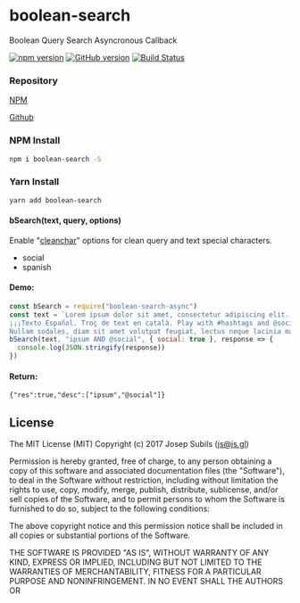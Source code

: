 # boolean-search
Boolean Query Search Asyncronous Callback

[![npm version](https://badge.fury.io/js/boolean-search.svg)](https://badge.fury.io/js/boolean-search)
[![GitHub version](https://badge.fury.io/gh/warlock%2Fboolean-search.svg)](https://badge.fury.io/gh/warlock%2Fboolean-search)
[![Build Status](https://travis-ci.org/warlock/boolean-search.svg?branch=master)](https://travis-ci.org/warlock/boolean-search)

### Repository

[NPM](https://www.npmjs.com/package/boolean-search-async)

[Github](https://github.com/warlock/boolean-search-async)


### NPM Install
```sh
npm i boolean-search -S
```

### Yarn Install
```sh
yarn add boolean-search
```

#### bSearch(text, query, options)
Enable "[cleanchar](https://www.npmjs.com/package/cleanchar)" options for clean query and text special characters.
* social
* spanish

#### Demo:
```js
const bSearch = require("boolean-search-async")
const text = `Lorem ipsum dolor sit amet, consectetur adipiscing elit. Aliquam varius porttitor est a ornare. Quisque pulvinar nec libero ut posuere. Praesent lobortis eleifend magna, eu egestas lorem. Proin vitae diam leo. Nunc placerat nibh a tellus volutpat molestie.
¡¡¡Texto Español. Troç de text en català. Play with #hashtags and @social!!!
Nullam sodales, diam sit amet volutpat feugiat, lectus neque lacinia mauris, scelerisque vulputate diam nunc at mi. Vestibulum semper quam faucibus dolor fermentum suscipit.`
bSearch(text, "ipsum AND @social", { social: true }, response => {
  console.log(JSON.stringify(response))
})
```

#### Return:
```
{"res":true,"desc":["ipsum","@social"]}
```

## License
The MIT License (MIT)
Copyright (c) 2017 Josep Subils (js@js.gl)

Permission is hereby granted, free of charge, to any person obtaining a copy of this software and associated documentation files (the "Software"), to deal in the Software without restriction, including without limitation the rights to use, copy, modify, merge, publish, distribute, sublicense, and/or sell copies of the Software, and to permit persons to whom the Software is furnished to do so, subject to the following conditions:

The above copyright notice and this permission notice shall be included in all copies or substantial portions of the Software.

THE SOFTWARE IS PROVIDED "AS IS", WITHOUT WARRANTY OF ANY KIND, EXPRESS OR IMPLIED, INCLUDING BUT NOT LIMITED TO THE WARRANTIES OF MERCHANTABILITY, FITNESS FOR A PARTICULAR PURPOSE AND NONINFRINGEMENT. IN NO EVENT SHALL THE AUTHORS OR 